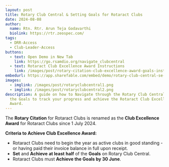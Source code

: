 ```yaml
---
layout: post
title: Rotary Club Central & Setting Goals for Rotaract Clubs
date: 2024-08-08
author:
  name: Rtn. Rtr. Arun Teja Godavarthi
  biolink: https://rtr.zeospec.com/
tags:
  - DRR-Access
  - Club-Leader-Access
buttons:
  - text: Open Demo in New Tab
    link: https://go.rsamdio.org/navigate_clubcentral
  - text: Rotaract Club Excellence Award Instructions
    link: /images/post/rotary-citation-club-excellence-award-goals-instructions-rotaract-clubs-en.pdf
embedurl: https://app.sharefable.com/embed/demo/rotary-club-central-se-96lvaulzkkxagxb9
images:
  - imglink: /images/post/rotaryclubcentral1.png
  - imglink: /images/post/rotaryclubcentral2.png
description: A guide on how to Navigate through the Rotary Club Central and Set
  the Goals to track your progress and achieve the Rotaract Club Excellence
  Award.
---
```


The **Rotary Citation** for Rotaract Clubs is renamed as the **Club Excellence Award** for Rotaract Clubs since 1 July 2024. 

**Criteria to Achieve Club Excellence Award:**
- Rotaract Clubs need to begin the year as active clubs in good standing - or having paid their invoice balance in full upon receipt.
- **Set** and **Achieve** **at least** **half** of the **Goals** on Rotary Club Central.
- Rotaract Clubs must **Achieve the Goals by 30 June**.

